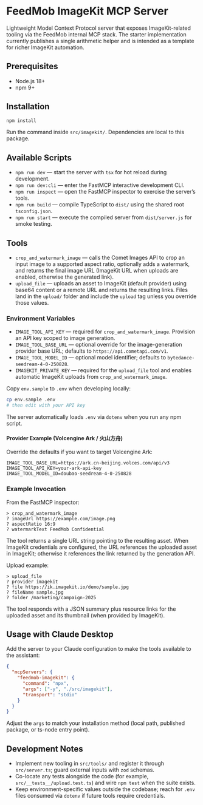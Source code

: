 # FeedMob ImageKit MCP Server

Lightweight Model Context Protocol server that exposes ImageKit-related tooling via the FeedMob internal MCP stack. The starter implementation currently publishes a single arithmetic helper and is intended as a template for richer ImageKit automation.

## Prerequisites
- Node.js 18+
- npm 9+

## Installation
```bash
npm install
```
Run the command inside `src/imagekit/`. Dependencies are local to this package.

## Available Scripts
- `npm run dev` — start the server with `tsx` for hot reload during development.
- `npm run dev:cli` — enter the FastMCP interactive development CLI.
- `npm run inspect` — open the FastMCP inspector to exercise the server’s tools.
- `npm run build` — compile TypeScript to `dist/` using the shared root `tsconfig.json`.
- `npm run start` — execute the compiled server from `dist/server.js` for smoke testing.

## Tools
- `crop_and_watermark_image` — calls the Comet Images API to crop an input image to a supported aspect ratio, optionally adds a watermark, and returns the final image URL (ImageKit URL when uploads are enabled, otherwise the generated link).
- `upload_file` — uploads an asset to ImageKit (default provider) using base64 content or a remote URL and returns the resulting links. Files land in the `upload/` folder and include the `upload` tag unless you override those values.

### Environment Variables
- `IMAGE_TOOL_API_KEY` — required for `crop_and_watermark_image`. Provision an API key scoped to image generation.
- `IMAGE_TOOL_BASE_URL` — optional override for the image-generation provider base URL; defaults to `https://api.cometapi.com/v1`.
- `IMAGE_TOOL_MODEL_ID` — optional model identifier; defaults to `bytedance-seedream-4-0-250828`.
- `IMAGEKIT_PRIVATE_KEY` — required for the `upload_file` tool and enables automatic ImageKit uploads from `crop_and_watermark_image`.

Copy `env.sample` to `.env` when developing locally:
```bash
cp env.sample .env
# then edit with your API key
```

The server automatically loads `.env` via `dotenv` when you run any npm script.

#### Provider Example (Volcengine Ark / 火山方舟)
Override the defaults if you want to target Volcengine Ark:
```
IMAGE_TOOL_BASE_URL=https://ark.cn-beijing.volces.com/api/v3
IMAGE_TOOL_API_KEY=your-ark-api-key
IMAGE_TOOL_MODEL_ID=doubao-seedream-4-0-250828
```

### Example Invocation
From the FastMCP inspector:
```
> crop_and_watermark_image
? imageUrl https://example.com/image.png
? aspectRatio 16:9
? watermarkText FeedMob Confidential
```
The tool returns a single URL string pointing to the resulting asset. When ImageKit credentials are configured, the URL references the uploaded asset in ImageKit; otherwise it references the link returned by the generation API.

Upload example:
```
> upload_file
? provider imagekit
? file https://ik.imagekit.io/demo/sample.jpg
? fileName sample.jpg
? folder /marketing/campaign-2025
```
The tool responds with a JSON summary plus resource links for the uploaded asset and its thumbnail (when provided by ImageKit).

## Usage with Claude Desktop
Add the server to your Claude configuration to make the tools available to the assistant:
```json
{
  "mcpServers": {
    "feedmob-imagekit": {
      "command": "npx",
      "args": ["-y", "./src/imagekit"],
      "transport": "stdio"
    }
  }
}
```
Adjust the `args` to match your installation method (local path, published package, or ts-node entry point).

## Development Notes
- Implement new tooling in `src/tools/` and register it through `src/server.ts`; guard external inputs with `zod` schemas.
- Co-locate any tests alongside the code (for example, `src/__tests__/upload.test.ts`) and wire `npm test` when the suite exists.
- Keep environment-specific values outside the codebase; reach for `.env` files consumed via `dotenv` if future tools require credentials.
